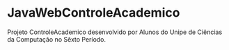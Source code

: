 # JavaWebControleAcademico
Projeto ControleAcademico desenvolvido por Alunos do Unipe de Ciências da Computação no Sêxto Período.
